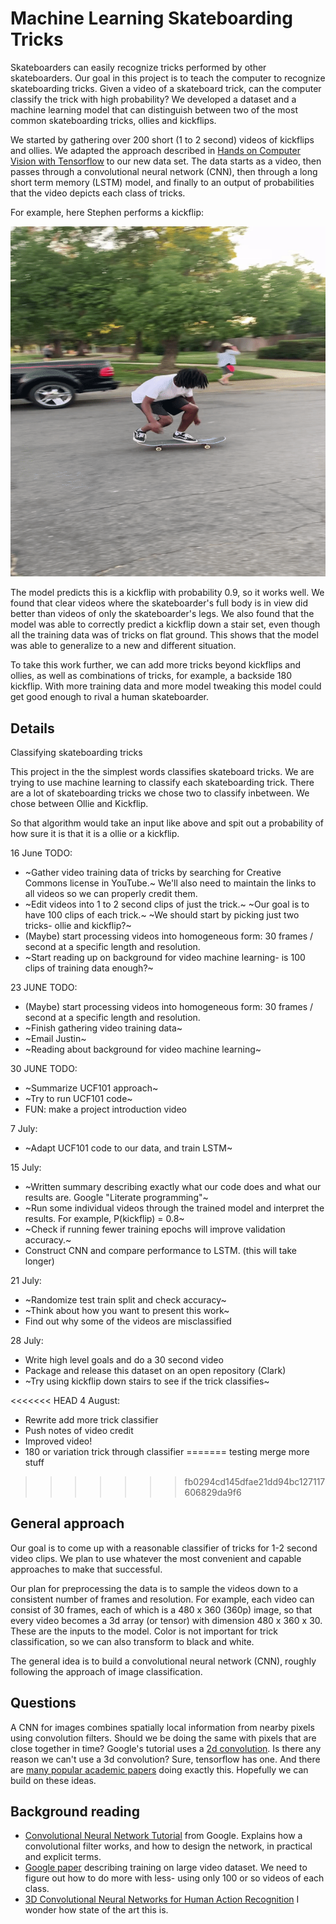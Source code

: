 # Machine Learning Skateboarding Tricks

Skateboarders can easily recognize tricks performed by other skateboarders.
Our goal in this project is to teach the computer to recognize skateboarding tricks.
Given a video of a skateboard trick, can the computer classify the trick with high probability?
We developed a dataset and a machine learning model that can distinguish between two of the most common skateboarding tricks, ollies and kickflips.

We started by gathering over 200 short (1 to 2 second) videos of kickflips and ollies.
We adapted the approach described in [Hands on Computer Vision with Tensorflow](https://github.com/PacktPublishing/Hands-On-Computer-Vision-with-TensorFlow-2/blob/master/Chapter08/ch8_nb1_action_recognition.ipynb) to our new data set.
The data starts as a video, then passes through a convolutional neural network (CNN), then through a long short term memory (LSTM) model, and finally to an output of probabilities that the video depicts each class of tricks.

For example, here Stephen performs a kickflip:

 ![Markdown Monster](https://raw.githubusercontent.com/LightningDrop/SkateboardML/master/images/GoodFlip.gif)

The model predicts this is a kickflip with probability 0.9, so it works well.
We found that clear videos where the skateboarder's full body is in view did better than videos of only the skateboarder's legs.
We also found that the model was able to correctly predict a kickflip down a stair set, even though all the training data was of tricks on flat ground.
This shows that the model was able to generalize to a new and different situation.

To take this work further, we can add more tricks beyond kickflips and ollies, as well as combinations of tricks, for example, a backside 180 kickflip.
With more training data and more model tweaking this model could get good enough to rival a human skateboarder.


## Details

Classifying skateboarding tricks

This project in the the simplest words classifies skateboard tricks. We are trying to use machine learning 
to classify each skateboarding trick. There are a lot of skateboarding tricks we chose two to classify inbetween.
We chose between Ollie and Kickflip.

 
So that algorithm would take an input like above and spit out a probability of how sure it is that it is a ollie or a kickflip.



16 June TODO:

- ~Gather video training data of tricks by searching for Creative Commons license in YouTube.~
    We'll also need to maintain the links to all videos so we can properly credit them.
- ~Edit videos into 1 to 2 second clips of just the trick.~
    ~Our goal is to have 100 clips of each trick.~
    ~We should start by picking just two tricks- ollie and kickflip?~
- (Maybe) start processing videos into homogeneous form: 30 frames / second at a specific length and resolution.
- ~Start reading up on background for video machine learning- is 100 clips of training data enough?~

23 JUNE TODO:
- (Maybe) start processing videos into homogeneous form: 30 frames / second at a specific length and resolution.
- ~Finish gathering video training data~
- ~Email Justin~
- ~Reading about background for video machine learning~

30 JUNE TODO:
- ~Summarize UCF101 approach~
- ~Try to run UCF101 code~
- FUN: make a project introduction video

7 July:
- ~Adapt UCF101 code to our data, and train LSTM~

15 July:

- ~Written summary describing exactly what our code does and what our results are. Google "Literate programming"~
- ~Run some individual videos through the trained model and interpret the results. For example, P(kickflip) = 0.8~
- ~Check if running fewer training epochs will improve validation accuracy.~
- Construct CNN and compare performance to LSTM. (this will take longer)

21 July:
- ~Randomize test train split and check accuracy~
- ~Think about how you want to present this work~
- Find out why some of the videos are misclassified

28 July:
- Write high level goals and do a 30 second video
- Package and release this dataset on an open repository (Clark)
- ~Try using kickflip down stairs to see if the trick classifies~

<<<<<<< HEAD
4 August:
- Rewrite add more trick classifier
- Push notes of video credit
- Improved video!
- 180 or variation trick through classifier
=======
testing merge
more stuff

>>>>>>> fb0294cd145dfae21dd94bc127117606829da9f6

## General approach

Our goal is to come up with a reasonable classifier of tricks for 1-2 second video clips.
We plan to use whatever the most convenient and capable approaches to make that successful.

Our plan for preprocessing the data is to sample the videos down to a consistent number of frames and resolution.
For example, each video can consist of 30 frames, each of which is a 480 x 360 (360p) image, so that every video becomes a 3d array (or tensor) with dimension 480 x 360 x 30.
These are the inputs to the model.
Color is not important for trick classification, so we can also transform to black and white.

The general idea is to build a convolutional neural network (CNN), roughly following the approach of image classification.


## Questions

A CNN for images combines spatially local information from nearby pixels using convolution filters.
Should we be doing the same with pixels that are close together in time?
Google's tutorial uses a [2d convolution](https://www.tensorflow.org/api_docs/python/tf/keras/layers/Conv2D).
Is there any reason we can't use a 3d convolution?
Sure, tensorflow has one.
And there are [many popular academic papers](https://scholar.google.com/scholar?q=3d+convolution+neural+network+video&hl=en&as_sdt=0&as_vis=1&oi=scholart) doing exactly this.
Hopefully we can build on these ideas.


## Background reading

- [Convolutional Neural Network Tutorial](https://developers.google.com/machine-learning/practica/image-classification/convolutional-neural-networks) from Google.
    Explains how a convolutional filter works, and how to design the network, in practical and explicit terms.
- [Google paper](https://static.googleusercontent.com/media/research.google.com/en//pubs/archive/42455.pdf) describing training on large video dataset.
    We need to figure out how to do more with less- using only 100 or so videos of each class.
- [3D Convolutional Neural Networks for Human Action Recognition](https://icml.cc/Conferences/2010/papers/100.pdf)
    I wonder how state of the art this is.
